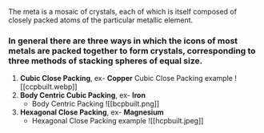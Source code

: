 The meta is a mosaic of crystals, each of which is itself composed of closely packed atoms of the particular metallic element. 
### In general there are three ways in which the icons of most metals are packed together to form crystals, corresponding to three methods of stacking spheres of equal size. 
1. **Cubic Close Packing**, ex- **Copper**
   Cubic Close Packing example ![[ccpbuilt.webp]]  
2. **Body Centric Cubic Packing**, ex- **Iron**
   * Body Centric Packing ![[bcpbuilt.png]]
3. **Hexagonal Close Packing**, ex- **Magnesium**
   * Hexagonal Close Packing example ![[hcpbuilt.jpeg]] 